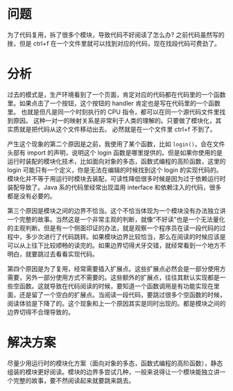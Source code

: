 # 问题

为了代码复用，拆了很多个模块，导致代码不好阅读了怎么办? 之前代码虽然写的挫，但是 ctrl+f 在一个文件里就可以找到对应的代码，现在找段代码可费劲了。

# 分析

过去的模式是，生产环境看到了一个页面，肯定对应的代码都在代码里的一个函数里。如果点击了一个按钮，这个按钮的 handler 肯定也是写在代码里的一个函数里。
也就是但凡是同一个时刻执行的 CPU 指令，都可以在同一个源代码文件里找到原因。
这种一对一的映射关系是非常利于人类的理解的。只要做了模块化，其实质就是把代码从这个文件移动出去。
必然就是在一个文件里 ctrl+f 不到了。

产生这个现象的第二个原因是之前，我使用了某个函数，比如 `login()`，会在文件头部有 import 的声明，说明这个 login 函数是哪里提供的。但是如果你使用的是运行时装配的模块化技术，比如面向对象的多态，函数式编程的高阶函数，这里的 login 可能只有一个定义，你是无法在编辑的时候找到这个 login 的实现代码的。模块化并不等于用运行时模块去装配，可读性降低很多时候是因为过于依赖运行时装配导致了。Java 系的代码里经常出现滥用 interface 和依赖注入的代码，很多都是没有必要的。

第三个原因是模块之间的边界不恰当。这个不恰当体现为一个模块没有办法独立讲一个完整的故事。当然这是一个非常主观的判断，就像“不好读”也是一个无法量化的主观判断。但是有一个侧面印证的办法，就是观察一个程序员在读一段代码的过程中，多少次进行了代码跳转。如果模块边界比较恰当，那么在阅读的时候应该是可以从上往下比较顺畅的读完的。如果边界切得犬牙交错，就经常看到一个地方不明白，就要跳过去看看实现代码。

第四个原因是为了复用，经常需要插入扩展点。这些扩展点必然会是一部分使用方需要，另外一部分使用方式不需要的。这些额外的扩展点，往往其默认实现都是一些空函数。这就导致在代码阅读的时候，要知道一个函数调用是有功能实现在里面，还是留了一个空白的扩展点。当阅读一段代码，要跳过很多个空函数的时候，阅读体验是下降了的。这个现象和上一个原因其实是同时出现的。都是模块之间的边界切得不合理导致的。

# 解决方案

尽量少用运行时的模块化方案（面向对象的多态，函数式编程的高阶函数），静态组装的模块更好阅读。模块的边界多尝试几种，一般来说得让一个模块能独立讲一个完整的故事，要不然阅读起来就要跳来跳去。